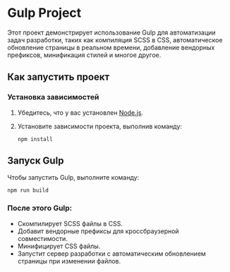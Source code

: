# Gulp Project

Этот проект демонстрирует использование Gulp для автоматизации задач разработки, таких как компиляция SCSS в CSS, автоматическое обновление страницы в реальном времени, добавление вендорных префиксов, минификация стилей и многое другое.


## Как запустить проект

### Установка зависимостей

1. Убедитесь, что у вас установлен [Node.js](https://nodejs.org/).
2. Установите зависимости проекта, выполнив команду:

   ```
   npm install
   ```
## Запуск Gulp

Чтобы запустить Gulp, выполните команду:
```
npm run build
```
### После этого Gulp:

- Скомпилирует SCSS файлы в CSS.
- Добавит вендорные префиксы для кроссбраузерной совместимости.
- Минифицирует CSS файлы.
- Запустит сервер разработки с автоматическим обновлением страницы при изменении файлов.